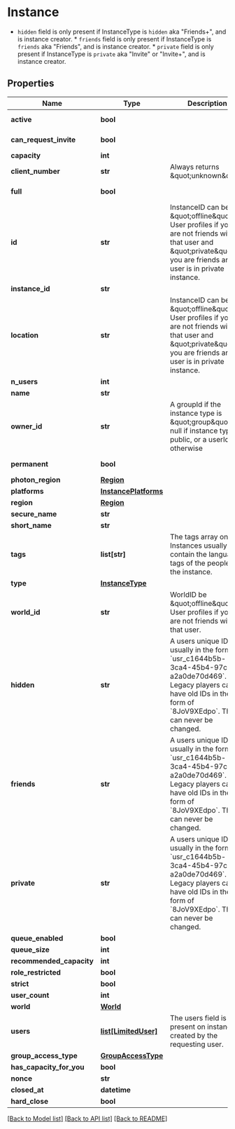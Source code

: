 # Instance

* `hidden` field is only present if InstanceType is `hidden` aka \"Friends+\", and is instance creator. * `friends` field is only present if InstanceType is `friends` aka \"Friends\", and is instance creator. * `private` field is only present if InstanceType is `private` aka \"Invite\" or \"Invite+\", and is instance creator.

## Properties
Name | Type | Description | Notes
------------ | ------------- | ------------- | -------------
**active** | **bool** |  | [default to True]
**can_request_invite** | **bool** |  | [default to True]
**capacity** | **int** |  | 
**client_number** | **str** | Always returns \&quot;unknown\&quot;. | 
**full** | **bool** |  | [default to False]
**id** | **str** | InstanceID can be \&quot;offline\&quot; on User profiles if you are not friends with that user and \&quot;private\&quot; if you are friends and user is in private instance. | 
**instance_id** | **str** |  | 
**location** | **str** | InstanceID can be \&quot;offline\&quot; on User profiles if you are not friends with that user and \&quot;private\&quot; if you are friends and user is in private instance. | 
**n_users** | **int** |  | 
**name** | **str** |  | 
**owner_id** | **str** | A groupId if the instance type is \&quot;group\&quot;, null if instance type is public, or a userId otherwise | [optional] 
**permanent** | **bool** |  | [default to False]
**photon_region** | [**Region**](Region.md) |  | 
**platforms** | [**InstancePlatforms**](InstancePlatforms.md) |  | 
**region** | [**Region**](Region.md) |  | 
**secure_name** | **str** |  | 
**short_name** | **str** |  | [optional] 
**tags** | **list[str]** | The tags array on Instances usually contain the language tags of the people in the instance.  | 
**type** | [**InstanceType**](InstanceType.md) |  | 
**world_id** | **str** | WorldID be \&quot;offline\&quot; on User profiles if you are not friends with that user. | 
**hidden** | **str** | A users unique ID, usually in the form of &#x60;usr_c1644b5b-3ca4-45b4-97c6-a2a0de70d469&#x60;. Legacy players can have old IDs in the form of &#x60;8JoV9XEdpo&#x60;. The ID can never be changed. | [optional] 
**friends** | **str** | A users unique ID, usually in the form of &#x60;usr_c1644b5b-3ca4-45b4-97c6-a2a0de70d469&#x60;. Legacy players can have old IDs in the form of &#x60;8JoV9XEdpo&#x60;. The ID can never be changed. | [optional] 
**private** | **str** | A users unique ID, usually in the form of &#x60;usr_c1644b5b-3ca4-45b4-97c6-a2a0de70d469&#x60;. Legacy players can have old IDs in the form of &#x60;8JoV9XEdpo&#x60;. The ID can never be changed. | [optional] 
**queue_enabled** | **bool** |  | 
**queue_size** | **int** |  | 
**recommended_capacity** | **int** |  | 
**role_restricted** | **bool** |  | [optional] 
**strict** | **bool** |  | 
**user_count** | **int** |  | 
**world** | [**World**](World.md) |  | 
**users** | [**list[LimitedUser]**](LimitedUser.md) | The users field is present on instances created by the requesting user. | [optional] 
**group_access_type** | [**GroupAccessType**](GroupAccessType.md) |  | [optional] 
**has_capacity_for_you** | **bool** |  | [optional] 
**nonce** | **str** |  | [optional] 
**closed_at** | **datetime** |  | [optional] 
**hard_close** | **bool** |  | [optional] 

[[Back to Model list]](../README.md#documentation-for-models) [[Back to API list]](../README.md#documentation-for-api-endpoints) [[Back to README]](../README.md)


